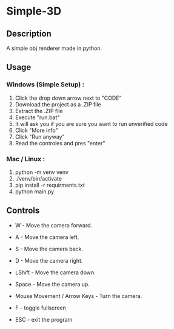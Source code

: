 # Simple-3D
## Description
A simple obj renderer made in python.

## Usage
### Windows (Simple Setup) :
  1. Click the drop down arrow next to "CODE"
  2. Download the project as a .ZIP file
  3. Extract the .ZIP file
  4. Execute "run.bat"
  5. It will ask you if you are sure you want to run unverified code
  6. Click "More info"
  7. Click "Run anyway"
  8. Read the controles and pres "enter"
### Mac / Linux :
  1. python -m venv venv
  2. ./venv/bin/activate
  3. pip install -r requirments.txt
  4. python main.py

## Controls
- W - Move the camera forward.
- A - Move the camera left.
- S - Move the camera back.
- D - Move the camera right.
  
- LShift - Move the camera down.
- Space - Move the camera up.
  
- Mouse Movement / Arrow Keys - Turn the camera.
  
- F - toggle fullscreen
- ESC - exit the program
